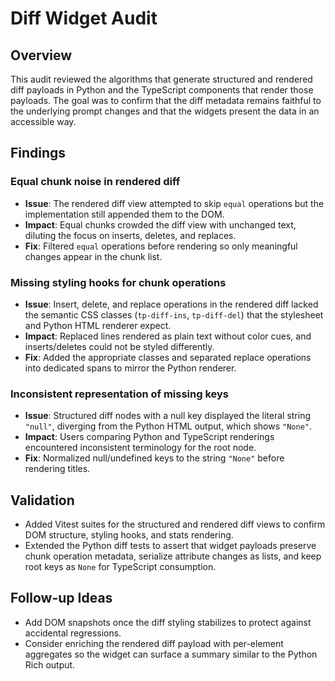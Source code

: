 # Diff Widget Audit

## Overview

This audit reviewed the algorithms that generate structured and rendered diff payloads in Python and the TypeScript components
that render those payloads. The goal was to confirm that the diff metadata remains faithful to the underlying prompt changes and
that the widgets present the data in an accessible way.

## Findings

### Equal chunk noise in rendered diff
- **Issue**: The rendered diff view attempted to skip `equal` operations but the implementation still appended them to the DOM.
- **Impact**: Equal chunks crowded the diff view with unchanged text, diluting the focus on inserts, deletes, and replaces.
- **Fix**: Filtered `equal` operations before rendering so only meaningful changes appear in the chunk list.

### Missing styling hooks for chunk operations
- **Issue**: Insert, delete, and replace operations in the rendered diff lacked the semantic CSS classes (`tp-diff-ins`,
  `tp-diff-del`) that the stylesheet and Python HTML renderer expect.
- **Impact**: Replaced lines rendered as plain text without color cues, and inserts/deletes could not be styled differently.
- **Fix**: Added the appropriate classes and separated replace operations into dedicated spans to mirror the Python renderer.

### Inconsistent representation of missing keys
- **Issue**: Structured diff nodes with a null key displayed the literal string `"null"`, diverging from the Python HTML output,
  which shows `"None"`.
- **Impact**: Users comparing Python and TypeScript renderings encountered inconsistent terminology for the root node.
- **Fix**: Normalized null/undefined keys to the string `"None"` before rendering titles.

## Validation

- Added Vitest suites for the structured and rendered diff views to confirm DOM structure, styling hooks, and stats rendering.
- Extended the Python diff tests to assert that widget payloads preserve chunk operation metadata, serialize attribute changes as
  lists, and keep root keys as `None` for TypeScript consumption.

## Follow-up Ideas

- Add DOM snapshots once the diff styling stabilizes to protect against accidental regressions.
- Consider enriching the rendered diff payload with per-element aggregates so the widget can surface a summary similar to the
  Python Rich output.
